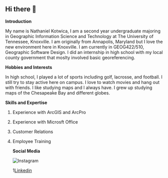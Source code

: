 ## Hi there 👋


**Introduction** 

My name is Nathaniel Kotwica, I am a second year undergraduate majoring in Geographic Information Science and Technology at The University of Tennessee, Knoxville. I am originally from Annapolis, Maryland but I love the new environment here in Knoxville. I am currently in GEOG422/510, Geographic Software Design. I did an internship in high school with my local county government that moslty involved basic georeferencing. 

**Hobbies and Interests**

In high school, I played a lot of sports including golf, lacrosse, and football. I still try to stay active here on campus. I love to watch movies and hang out with friends. I like studying maps and I always have. I grew up studying maps of the Chesapeake Bay and different globes. 

**Skills and Expertise**

1. Experience with ArcGIS and ArcPro
2. Experience with Microsft Office
3. Customer Relations
4. Employee Training

   **Social Media**
   
   ![Instagram](https://www.instagram.com/nate.kotwica?igsh=OWcxMG54MjlodWpu&utm_source=qr)
   
   1[Linkedin](www.linkedin.com/in/nathaniel-kotwica)
   
